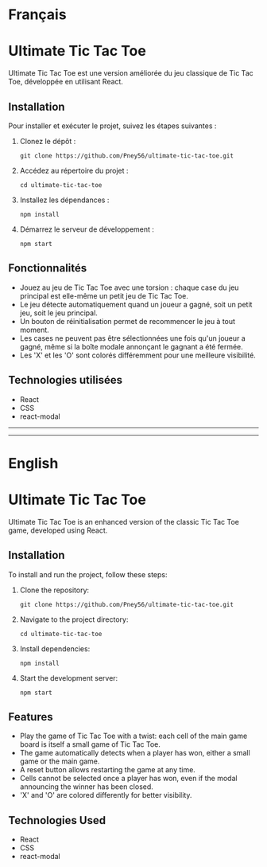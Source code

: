 # Français
# Ultimate Tic Tac Toe

Ultimate Tic Tac Toe est une version améliorée du jeu classique de Tic Tac Toe, développée en utilisant React.

## Installation

Pour installer et exécuter le projet, suivez les étapes suivantes :

1. Clonez le dépôt :
    ```
    git clone https://github.com/Pney56/ultimate-tic-tac-toe.git
    ```
2. Accédez au répertoire du projet :
    ```
    cd ultimate-tic-tac-toe
    ```
3. Installez les dépendances :
    ```
    npm install
    ```
4. Démarrez le serveur de développement :
    ```
    npm start
    ```

## Fonctionnalités

- Jouez au jeu de Tic Tac Toe avec une torsion : chaque case du jeu principal est elle-même un petit jeu de Tic Tac Toe.
- Le jeu détecte automatiquement quand un joueur a gagné, soit un petit jeu, soit le jeu principal.
- Un bouton de réinitialisation permet de recommencer le jeu à tout moment.
- Les cases ne peuvent pas être sélectionnées une fois qu'un joueur a gagné, même si la boîte modale annonçant le gagnant a été fermée.
- Les 'X' et les 'O' sont colorés différemment pour une meilleure visibilité.

## Technologies utilisées

- React
- CSS
- react-modal

-------------------------------
-------------------------------

# English 
# Ultimate Tic Tac Toe

Ultimate Tic Tac Toe is an enhanced version of the classic Tic Tac Toe game, developed using React.

## Installation

To install and run the project, follow these steps:

1. Clone the repository:
    ```
    git clone https://github.com/Pney56/ultimate-tic-tac-toe.git
    ```
2. Navigate to the project directory:
    ```
    cd ultimate-tic-tac-toe
    ```
3. Install dependencies:
    ```
    npm install
    ```
4. Start the development server:
    ```
    npm start
    ```

## Features

- Play the game of Tic Tac Toe with a twist: each cell of the main game board is itself a small game of Tic Tac Toe.
- The game automatically detects when a player has won, either a small game or the main game.
- A reset button allows restarting the game at any time.
- Cells cannot be selected once a player has won, even if the modal announcing the winner has been closed.
- 'X' and 'O' are colored differently for better visibility.

## Technologies Used

- React
- CSS
- react-modal
